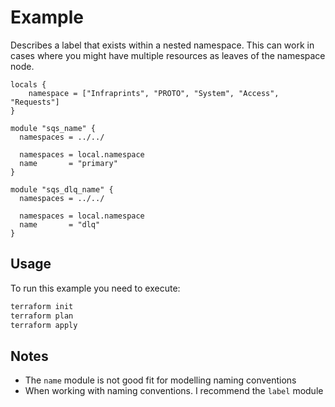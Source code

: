 # Example

Describes a label that exists within a nested namespace. This can work in cases where you might have multiple resources as leaves of the namespace node.

```hcl
locals {
    namespace = ["Infraprints", "PROTO", "System", "Access", "Requests"]
}

module "sqs_name" {
  namespaces = ../../

  namespaces = local.namespace
  name       = "primary"
}

module "sqs_dlq_name" {
  namespaces = ../../

  namespaces = local.namespace
  name       = "dlq"
}
```

## Usage

To run this example you need to execute:

```bash
terraform init
terraform plan
terraform apply
```

## Notes

* The `name` module is not good fit for modelling naming conventions
* When working with naming conventions. I recommend the `label` module
